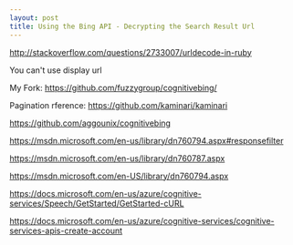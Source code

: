 ```yaml
---
layout: post
title: Using the Bing API - Decrypting the Search Result Url
---
```

http://stackoverflow.com/questions/2733007/urldecode-in-ruby

You can't use display url

My Fork: https://github.com/fuzzygroup/cognitivebing/

Pagination rference: https://github.com/kaminari/kaminari

https://github.com/aggounix/cognitivebing

https://msdn.microsoft.com/en-us/library/dn760794.aspx#responsefilter

https://msdn.microsoft.com/en-us/library/dn760787.aspx

https://msdn.microsoft.com/en-US/library/dn760794.aspx

https://docs.microsoft.com/en-us/azure/cognitive-services/Speech/GetStarted/GetStarted-cURL

https://docs.microsoft.com/en-us/azure/cognitive-services/cognitive-services-apis-create-account